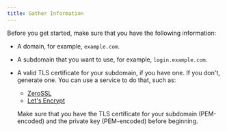 ```yaml
---
title: Gather Information
---
```

Before you get started, make sure that you have the following information:

* A domain, for example, `example.com`.
* A subdomain that you want to use, for example, `login.example.com`. 
* A valid TLS certificate for your subdomain, if you have one. If you don't, generate one. You can use a service to do that, such as:
    - [ZeroSSL](https://zerossl.com/)
    - [Let's Encrypt](https://letsencrypt.org/)

    Make sure that you have the TLS certificate for your subdomain (PEM-encoded) and the private key (PEM-encoded) before beginning.

<NextSectionLink/>